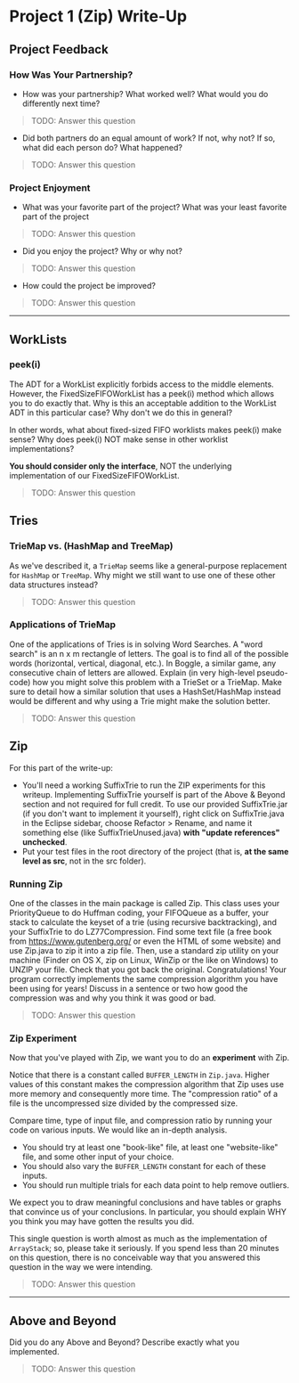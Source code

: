 # Project 1 (Zip) Write-Up #

## Project Feedback ##
### How Was Your Partnership? ###
- How was your partnership? What worked well? What would you do differently next time?

<blockquote>
TODO: Answer this question
</blockquote>

- Did both partners do an equal amount of work?  If not, why not? If so, what did each person do? What happened?

<blockquote>
TODO: Answer this question
</blockquote>

### Project Enjoyment ###
- What was your favorite part of the project?  What was your least favorite part of the project 

<blockquote>
TODO: Answer this question
</blockquote>

- Did you enjoy the project?  Why or why not?

<blockquote>
TODO: Answer this question
</blockquote>

- How could the project be improved?

<blockquote>
TODO: Answer this question
</blockquote>

-----

## WorkLists ##
### peek(i) ###
The ADT for a WorkList explicitly forbids access to the middle elements.  However, the FixedSizeFIFOWorkList has a peek(i) method which allows you to do exactly that. Why is this an acceptable addition to the WorkList ADT in this particular case? Why don't we do this in general?

In other words, what about fixed-sized FIFO worklists makes peek(i) make sense? Why does peek(i) NOT make sense in other worklist implementations? 

**You should consider only the interface**, NOT the underlying implementation of our FixedSizeFIFOWorkList.

<blockquote>
TODO: Answer this question
</blockquote>

## Tries ##
### TrieMap vs. (HashMap and TreeMap) ###
As we've described it, a `TrieMap` seems like a general-purpose replacement for `HashMap` or `TreeMap`. Why might we still want to use one of these other data structures instead?

<blockquote>
TODO: Answer this question
</blockquote>

### Applications of TrieMap ###
One of the applications of Tries is in solving Word Searches.  A "word search" is an n x m rectangle of letters.  The goal is to find all of the possible words (horizontal, vertical, diagonal, etc.).  In Boggle, a similar game, any consecutive chain of letters are allowed.  Explain (in very high-level pseudo-code) how you might solve this problem with a TrieSet or a TrieMap.  Make sure to detail how a similar solution that uses a HashSet/HashMap instead would be different and why using a Trie might make the solution better.

<blockquote>
TODO: Answer this question
</blockquote>

## Zip ##
For this part of the write-up:
- You'll need a working SuffixTrie to run the ZIP experiments for this writeup.  Implementing SuffixTrie yourself is part of the Above & Beyond section and not required for full credit.  To use our provided SuffixTrie.jar (if you don't want to implement it yourself), right click on SuffixTrie.java in the Eclipse sidebar, choose Refactor > Rename, and name it something else (like SuffixTrieUnused.java) **with "update references" unchecked**. <br>
- Put your test files in the root directory of the project (that is, **at the same level as src**, not in the src folder).

### Running Zip ###
One of the classes in the main package is called Zip. This class uses your PriorityQueue to do Huffman coding, your FIFOQueue as a buffer, your stack to calculate the keyset of a trie (using recursive backtracking), and your SuffixTrie to do LZ77Compression. Find some text file (a free book from https://www.gutenberg.org/ or even the HTML of some website) and use Zip.java to zip it into a zip file. Then, use a standard zip utility on your machine (Finder on OS X, zip on Linux, WinZip or the like on Windows) to UNZIP your file. Check that you got back the original. Congratulations! Your program correctly implements the same compression algorithm you have been using for years! Discuss in a sentence or two how good the compression was and why you think it was good or bad.

<blockquote>
TODO: Answer this question
</blockquote>

### Zip Experiment ###
Now that you've played with Zip, we want you to do an **experiment** with Zip. <br>

Notice that there is a constant called `BUFFER_LENGTH` in `Zip.java`. Higher values of this constant makes the compression algorithm that Zip uses use more memory and consequently more time. The "compression ratio" of a file is the uncompressed size divided by the compressed size. <br>

Compare time, type of input file, and compression ratio by running your code on various inputs.  We would like an in-depth analysis. 
- You should try at least one "book-like" file, at least one "website-like" file, and some other input of your choice. 
- You should also vary the `BUFFER_LENGTH` constant for each of these inputs.
- You should run multiple trials for each data point to help remove outliers.

We expect you to draw meaningful conclusions and have tables or graphs that convince us of your conclusions. In particular, you should explain WHY you think you may have gotten the results you did. <br>

This single question is worth almost as much as the implementation of `ArrayStack`; so, please take it seriously.  If you spend less than 20 minutes on this question, there is no conceivable way that you answered this question in the way we were intending.

<blockquote>
TODO: Answer this question
</blockquote>

----

## Above and Beyond ##
Did you do any Above and Beyond?  Describe exactly what you implemented.

<blockquote>
TODO: Answer this question
</blockquote>
